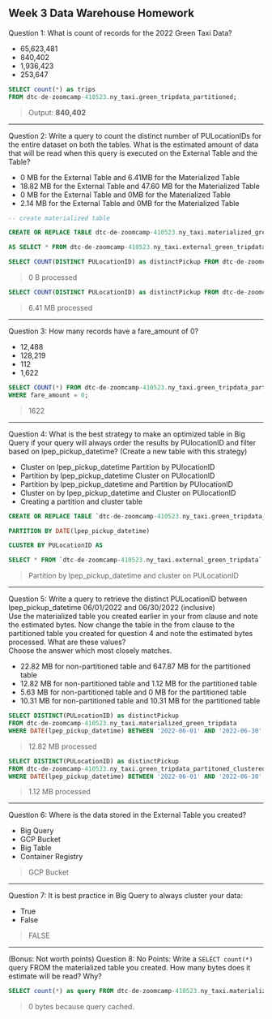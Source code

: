 
## Week 3 Data Warehouse Homework

Question 1: What is count of records for the 2022 Green Taxi Data?
-   65,623,481
-   840,402
-   1,936,423
-   253,647
```sql
SELECT count(*) as trips
FROM dtc-de-zoomcamp-410523.ny_taxi.green_tripdata_partitioned;
```
> Output: __840,402__
---
Question 2: Write a query to count the distinct number of PULocationIDs for the entire dataset on both the tables.  What is the estimated amount of data that will be read when this query is executed on the External Table and the Table?
-   0 MB for the External Table and 6.41MB for the Materialized Table
-   18.82 MB for the External Table and 47.60 MB for the Materialized Table
-   0 MB for the External Table and 0MB for the Materialized Table
-   2.14 MB for the External Table and 0MB for the Materialized Table

```sql
-- create materialized table

CREATE OR REPLACE TABLE dtc-de-zoomcamp-410523.ny_taxi.materialized_green_tripdata 

AS SELECT * FROM dtc-de-zoomcamp-410523.ny_taxi.external_green_tripdata;

SELECT COUNT(DISTINCT PULocationID) as distinctPickup FROM dtc-de-zoomcamp-410523.ny_taxi.external_green_tripdata;
```
> 0 B processed
```sql
SELECT COUNT(DISTINCT PULocationID) as distinctPickup FROM dtc-de-zoomcamp-410523.ny_taxi.materialized_green_tripdata;
```
>6.41 MB processed
---
Question 3: How many records have a fare_amount of 0?
-   12,488
-   128,219
-   112
-   1,622
```sql
SELECT COUNT(*) FROM dtc-de-zoomcamp-410523.ny_taxi.green_tripdata_partitioned
WHERE fare_amount = 0;
```
> 1622
---
Question 4: What is the best strategy to make an optimized table in Big Query if your query will always order the results by PUlocationID and filter based on lpep_pickup_datetime? (Create a new table with this strategy)
-   Cluster on lpep_pickup_datetime Partition by PUlocationID
-   Partition by lpep_pickup_datetime Cluster on PUlocationID
-   Partition by lpep_pickup_datetime and Partition by PUlocationID
-   Cluster on by lpep_pickup_datetime and Cluster on PUlocationID
- Creating a partition and cluster table
```sql
CREATE OR REPLACE TABLE `dtc-de-zoomcamp-410523.ny_taxi.green_tripdata_partitoned_clustered`

PARTITION BY DATE(lpep_pickup_datetime)

CLUSTER BY PULocationID AS

SELECT * FROM `dtc-de-zoomcamp-410523.ny_taxi.external_green_tripdata`;
```
> Partition by lpep_pickup_datetime and cluster on PULocationID
---
Question 5: Write a query to retrieve the distinct PULocationID between lpep_pickup_datetime 06/01/2022 and 06/30/2022 (inclusive)  
Use the materialized table you created earlier in your from clause and note the estimated bytes. Now change the table in the from clause to the partitioned table you created for question 4 and note the estimated bytes processed. What are these values?  
Choose the answer which most closely matches.
-   22.82 MB for non-partitioned table and 647.87 MB for the partitioned table
-   12.82 MB for non-partitioned table and 1.12 MB for the partitioned table
-   5.63 MB for non-partitioned table and 0 MB for the partitioned table
-   10.31 MB for non-partitioned table and 10.31 MB for the partitioned table
```sql
SELECT DISTINCT(PULocationID) as distinctPickup 
FROM dtc-de-zoomcamp-410523.ny_taxi.materialized_green_tripdata
WHERE DATE(lpep_pickup_datetime) BETWEEN '2022-06-01' AND '2022-06-30';
```
> 12.82 MB processed
```sql
SELECT DISTINCT(PULocationID) as distinctPickup 
FROM dtc-de-zoomcamp-410523.ny_taxi.green_tripdata_partitoned_clustered
WHERE DATE(lpep_pickup_datetime) BETWEEN '2022-06-01' AND '2022-06-30';
```
> 1.12 MB processed
---
Question 6: Where is the data stored in the External Table you created?
-   Big Query
-   GCP Bucket
-   Big Table
-   Container Registry
> GCP Bucket
---
Question 7: It is best practice in Big Query to always cluster your data:
-   True
-   False
> FALSE
---
(Bonus: Not worth points) Question 8: No Points: Write a  `SELECT count(*)`  query FROM the materialized table you created. How many bytes does it estimate will be read? Why? 
```sql
SELECT count(*) as query FROM dtc-de-zoomcamp-410523.ny_taxi.materialized_green_tripdata;
```
> 0 bytes because query cached.